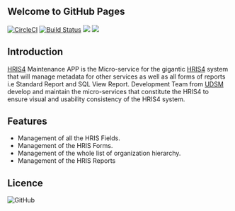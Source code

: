 ## Welcome to GitHub Pages
[![CircleCI](https://circleci.com/gh/hisptz/hris-maintenance-app.svg?style=svg)](https://circleci.com/gh/hisptz/hris-maintenance-app)
[![Build Status](https://travis-ci.org/hisptz/hris-maintenance-app.svg?branch=master)](https://travis-ci.org/hisptz/hris-maintenance-app)
<a href="https://codeclimate.com/github/hisptz/hris-maintenance-app/maintainability"><img src="https://api.codeclimate.com/v1/badges/cd6284eddaceed43922f/maintainability" /></a>
<a href="https://codeclimate.com/github/hisptz/hris-maintenance-app/test_coverage"><img src="https://api.codeclimate.com/v1/badges/cd6284eddaceed43922f/test_coverage" /></a>

## Introduction

[HRIS4](http://hrhis.moh.go.tz) Maintenance APP is the Micro-service for the gigantic [HRIS4](http://hrhis.moh.go.tz) system that will manage metadata for other services as well as all forms of reports i.e Standard Report and SQL View Report. Development Team from [UDSM](http://www.udsm.ac.tz) develop and maintain the micro-services that constitute the HRIS4 to ensure visual and usability consistency of the HRIS4 system.

## Features
- Management of all the HRIS Fields.
- Management of the HRIS Forms.
- Management of the whole list of organization hierarchy.
- Management of the HRIS Reports


## Licence
![GitHub](https://img.shields.io/github/license/hisptz/hris-maintenance-app.svg?style=for-the-badge)
